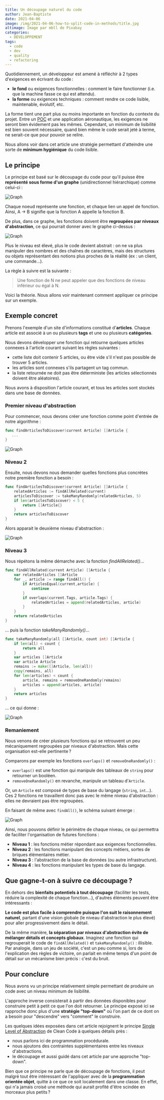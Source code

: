 ```yaml
---
title: Un découpage naturel du code
author: Jean-Baptiste
date: 2021-04-06
image: /img/2021-04-06-how-to-split-code-in-methods/title.jpg
altimage: Image par mbll de Pixabay
categories:
  - DÉVELOPPEMENT
tags:
  - code
  - dev
  - quality
  - refactoring
---
```


Quotidiennement, un développeur est amené à réfléchir à 2 types d'exigences en écrivant du code :
- **le fond** ou exigences fonctionnelles : comment le faire fonctionner (i.e. que la machine fasse ce qui est attendu).
- **la forme** ou exigences techniques : comment rendre ce code lisible, maintenable, évolutif, etc.

La forme tient une part plus ou moins importante en fonction du contexte du projet. Entre un [POC](https://fr.wikipedia.org/wiki/Preuve_de_concept) et une application aéronautique, les exigences ne seront bien évidement pas les mêmes.
Cependant, un minimum de lisibilité est bien souvent nécessaire, quand bien même le code serait jeté à terme, ne serait-ce que pour pouvoir se relire.

Nous allons voir dans cet article une stratégie permettant d'atteindre une sorte de **minimum hygiénique** du code lisible.

## Le principe

Le principe est basé sur le découpage du code pour qu'il puisse être **représenté sous forme d'un graphe** (unidirectionnel hiérarchique) comme celui-ci :

![Graph](/img/2021-04-06-how-to-split-code-in-methods/graph.gif)

Chaque noeud représente une fonction, et chaque lien un appel de fonction. Ainsi, A -> B signifie que la fonction A appelle la fonction B.

De plus, dans ce graphe, les fonctions doivent être **regroupées par niveaux d'abstraction**, ce qui pourrait donner avec le graphe ci-dessus :

![Graph](/img/2021-04-06-how-to-split-code-in-methods/graph-with-levels.png)

Plus le niveau est élevé, plus le code devient abstrait : on ne va plus manipuler des nombres et des chaînes de caractères, mais des structures ou objets représentant des notions plus proches de la réalité (ex : un client, une commande…).

La règle à suivre est la suivante :

> Une fonction de N ne peut appeler que des fonctions de niveau inférieur ou égal à N.

Voici la théorie. Nous allons voir maintenant comment appliquer ce principe sur un exemple.

## Exemple concret

Prenons l'exemple d'un site d'informations constitué d'**articles**. Chaque article est associé à un ou plusieurs **tags** et une ou plusieurs **catégories**.

Nous devons développer une fonction qui retourne quelques articles connexes à l'article courant suivant les règles suivantes :

- cette liste doit contenir 5 articles, ou être vide s'il n'est pas possible de trouver 5 articles.
- les articles sont connexes s'ils partagent un tag commun.
- la liste retournée ne doit pas être déterministe (les articles sélectionnés doivent être aléatoires).

Nous avons à disposition l'article courant, et tous les articles sont stockés dans une base de données.

### Premier niveau d'abstraction

Pour commencer, nous devons créer une fonction comme point d'entrée de notre algorithme :

```go
func findArticlesToDiscover(current Article) []Article {
   ...
}
```

![Graph](/img/2021-04-06-how-to-split-code-in-methods/level-1.png)

### Niveau 2

Ensuite, nous devons nous demander quelles fonctions plus concrètes notre première fonction a besoin :

```go
func findArticlesToDiscover(current Article) []Article {
	relatedArticles := findAllRelated(current)
	articlesToDiscover := takeManyRandomly(relatedArticles, 5)
	if len(articlesToDiscover) < 5 {
		return []Article{}
	}
	return articlesToDiscover
}
```

Alors apparait le deuxième niveau d'abstraction :

![Graph](/img/2021-04-06-how-to-split-code-in-methods/level-2.png)

### Niveau 3

Nous répétons la même démarche avec la fonction _findAllRelated()_…
```go
func findAllRelated(current Article) []Article {
	var relatedArticles []Article
	for _, article := range findAll() {
		if ArticlesEqual(current,article) {
			continue
		}
		if overlaps(current.Tags, article.Tags) {
			relatedArticles = append(relatedArticles, article)
		}
	}
	return relatedArticles
}
```

… puis la fonction _takeManyRandomly()_…

```go
func takeManyRandomly(all []Article, count int) []Article {
	if len(all) < count {
		return all
	}
	var articles []Article
	var article Article
	remains := make([]Article, len(all))
	copy(remains, all)
	for len(articles) < count {
		article, remains = removeOneRandomly(remains)
		articles = append(articles, article)
	}
	return articles
}
```

… ce qui donne :

![Graph](/img/2021-04-06-how-to-split-code-in-methods/level-3.png)

### Remaniement

Nous venons de créer plusieurs fonctions qui se retrouvent un peu mécaniquement regroupées par niveaux d'abstraction. Mais cette organisation est-elle pertinente ?

Comparons par exemple les fonctions `overlaps()` et `removeOneRandomly()` :

- `overlaps()` est une fonction qui manipule des tableaux de `string` pour retourner un booléen.
- `removeOneRandomly()` en revanche, manipule un tableau d'`Article`.

Or, un `Article` est composé de types de base du langage (`string`, `int`…). Ces 2 fonctions ne travaillent donc pas avec le même niveau d'abstraction : elles ne devraient pas être regroupées.

En faisant de même avec `findAll()`, le schéma suivant émerge :

![Graph](/img/2021-04-06-how-to-split-code-in-methods/refacto.png)

Ainsi, nous pouvons définir le périmètre de chaque niveau, ce qui permettra de faciliter l'organisation de futures fonctions :

- **Niveau 1** : les fonctions métier répondant aux exigences fonctionnelles.
- **Niveau 2** : les fonctions manipulant des concepts métiers, sortes de briques élémentaires métier.
- **Niveau 3** : l'abstraction de la base de données (ou autre infrastructure).
- **Niveau 4** : les fonctions manipulant les types de base du langage.

## Que gagne-t-on à suivre ce découpage ?

En dehors des **bienfaits potentiels à tout découpage** (faciliter les tests, réduire la complexité de chaque fonction…), d'autres éléments peuvent être intéressants :

**Le code est plus facile à comprendre puisque l'on suit le raisonnement naturel**, partant d'une vision globale (le niveau d'abstraction le plus élevé) pour aller progressivement dans le détail.

De la même manière, **la séparation par niveaux d'abstraction évite de mélanger détails et concepts globaux**. Imaginez une fonction qui regrouperait le code de `findAllRelated()` et `takeManyRandomly()` : illisible. Par analogie, dans un jeu de société, c'est un peu comme si, lors de l'explication des règles de victoire, on parlait en même temps d'un point de détail sur un mécanisme bien précis : c'est du bruit.

## Pour conclure

Nous avons vu un principe relativement simple permettant de produire un code avec un niveau minimum de lisibilité.

L'approche inverse consisterait à partir des données disponibles pour construire petit à petit ce que l'on doit retourner.
Le principe exposé ici se rapproche donc plus d'une **stratégie "top-down"** où l'on part de ce dont on a besoin pour "descendre" vers "comment" le construire.

Les quelques idées exposées dans cet article rejoignent le principe [Single Level of Abstraction](http://principles-wiki.net/principles:single_level_of_abstraction) de Clean Code à quelques détails près :
- nous parlons ici de programmation procédurale.
- nous ajoutons des contraintes supplémentaires entre les niveaux d'abstractions.
- le découpage et aussi guidé dans cet article par une approche "top-down".

Bien que ce principe ne parle que de découpage de fonctions, il peut malgré tout être intéressant de l'appliquer avec de la **programmation orientée objet**, quitte à ce que ce soit localement dans une classe. En effet, qui n'a jamais croisé une méthode qui aurait profité d'être scindée en morceaux plus petits ?
